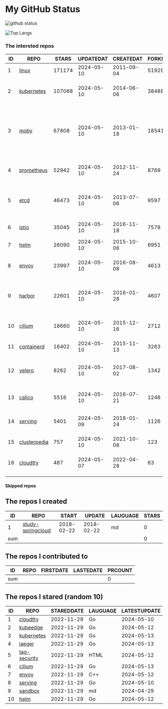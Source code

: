 # My GitHub Status

<img src="https://github-readme-stats-1.yihong0618.vercel.app/api?username=daoqingniu&show_icons=true&&&hide_title=true&count_private=true" alt="github status" />

![Top Langs](https://github-readme-stats-1.yihong0618.vercel.app/api/top-langs/?username=daoqingniu&layout=compact)

<!--START_SECTION:github_repos-->
### The intersted repos
| ID |                              REPO                               | STARS  | UPDATEDAT  | CREATEDAT  | FORKSCOUNT |                                                DESCRIPTIONS                                                |
|----|-----------------------------------------------------------------|--------|------------|------------|------------|------------------------------------------------------------------------------------------------------------|
|  1 | [linux](https://github.com/torvalds/linux)                      | 171174 | 2024-05-10 | 2011-09-04 |      51929 | Linux kernel source tree                                                                                   |
|  2 | [kubernetes](https://github.com/kubernetes/kubernetes)          | 107068 | 2024-05-10 | 2014-06-06 |      38488 | Production-Grade Container Scheduling and Management                                                       |
|  3 | [moby](https://github.com/moby/moby)                            |  67808 | 2024-05-10 | 2013-01-18 |      18541 | The Moby Project - a collaborative project for the container ecosystem to assemble container-based systems |
|  4 | [prometheus](https://github.com/prometheus/prometheus)          |  52942 | 2024-05-10 | 2012-11-24 |       8769 | The Prometheus monitoring system and time series database.                                                 |
|  5 | [etcd](https://github.com/etcd-io/etcd)                         |  46473 | 2024-05-10 | 2013-07-06 |       9597 | Distributed reliable key-value store for the most critical data of a distributed system                    |
|  6 | [istio](https://github.com/istio/istio)                         |  35045 | 2024-05-10 | 2016-11-18 |       7578 | Connect, secure, control, and observe services.                                                            |
|  7 | [helm](https://github.com/helm/helm)                            |  26090 | 2024-05-10 | 2015-10-06 |       6951 | The Kubernetes Package Manager                                                                             |
|  8 | [envoy](https://github.com/envoyproxy/envoy)                    |  23997 | 2024-05-10 | 2016-08-08 |       4613 | Cloud-native high-performance edge/middle/service proxy                                                    |
|  9 | [harbor](https://github.com/goharbor/harbor)                    |  22601 | 2024-05-10 | 2016-01-28 |       4607 | An open source trusted cloud native registry project that stores, signs, and scans content.                |
| 10 | [cilium](https://github.com/cilium/cilium)                      |  18660 | 2024-05-10 | 2015-12-16 |       2712 | eBPF-based Networking, Security, and Observability                                                         |
| 11 | [containerd](https://github.com/containerd/containerd)          |  16402 | 2024-05-10 | 2015-11-13 |       3263 | An open and reliable container runtime                                                                     |
| 12 | [velero](https://github.com/vmware-tanzu/velero)                |   8262 | 2024-05-10 | 2017-08-02 |       1342 | Backup and migrate Kubernetes applications and their persistent volumes                                    |
| 13 | [calico](https://github.com/projectcalico/calico)               |   5516 | 2024-05-10 | 2016-07-21 |       1248 | Cloud native networking and network security                                                               |
| 14 | [serving](https://github.com/knative/serving)                   |   5401 | 2024-05-09 | 2018-01-24 |       1126 | Kubernetes-based, scale-to-zero, request-driven compute                                                    |
| 15 | [clusterpedia](https://github.com/clusterpedia-io/clusterpedia) |    757 | 2024-05-10 | 2021-10-08 |        123 | The Encyclopedia of Kubernetes clusters                                                                    |
| 16 | [cloudtty](https://github.com/cloudtty/cloudtty)                |    487 | 2024-05-07 | 2022-04-28 |         63 | A Friendly Kubernetes CloudShell (Web Terminal) !                                                          |



#### Skipped repos
<!--END_SECTION:github_repos-->

<!--START_SECTION:my_github-->
## The repos I created
| ID  |                                 REPO                                 |   START    |   UPDATE   | LAUGUAGE | STARS |
|-----|----------------------------------------------------------------------|------------|------------|----------|-------|
|   1 | [study-springcloud](https://github.com/daoqingniu/study-springcloud) | 2018-02-22 | 2018-02-22 | md       |     0 |
| sum |                                                                      |            |            |          |     0 |

## The repos I contributed to
| ID  | REPO | FIRSTDATE | LASTEDATE | PRCOUNT |
|-----|------|-----------|-----------|---------|
| sum |      |           |           |       0 |

## The repos I stared (random 10)
| ID |                          REPO                          | STAREDDATE | LAUGUAGE | LATESTUPDATE |
|----|--------------------------------------------------------|------------|----------|--------------|
|  1 | [cloudtty](https://github.com/cloudtty/cloudtty)       | 2022-11-29 | Go       | 2024-05-10   |
|  2 | [kubeedge](https://github.com/kubeedge/kubeedge)       | 2022-11-29 | Go       | 2024-05-12   |
|  3 | [kubernetes](https://github.com/kubernetes/kubernetes) | 2022-11-29 | Go       | 2024-05-13   |
|  4 | [jaeger](https://github.com/jaegertracing/jaeger)      | 2022-11-29 | Go       | 2024-05-13   |
|  5 | [tag-security](https://github.com/cncf/tag-security)   | 2022-11-29 | HTML     | 2024-05-12   |
|  6 | [cilium](https://github.com/cilium/cilium)             | 2022-11-29 | Go       | 2024-05-13   |
|  7 | [envoy](https://github.com/envoyproxy/envoy)           | 2022-11-29 | C++      | 2024-05-12   |
|  8 | [serving](https://github.com/knative/serving)          | 2022-11-29 | Go       | 2024-05-10   |
|  9 | [sandbox](https://github.com/cncf/sandbox)             | 2022-11-29 | md       | 2024-04-29   |
| 10 | [helm](https://github.com/helm/helm)                   | 2022-11-29 | Go       | 2024-05-12   |

<!--END_SECTION:my_github-->
